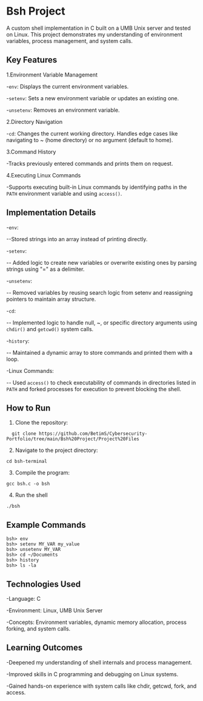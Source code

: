 # Bsh Project

A custom shell implementation in C built on a UMB Unix server and tested on Linux. This project demonstrates my understanding of environment variables, process management, and system calls.

## Key Features

1.Environment Variable Management

-```env```: Displays the current environment variables.

-```setenv```: Sets a new environment variable or updates an existing one.

-```unsetenv```: Removes an environment variable.

2.Directory Navigation

-```cd```: Changes the current working directory. Handles edge cases like navigating to ~ (home directory) or no argument (default to home).

3.Command History

-Tracks previously entered commands and prints them on request.

4.Executing Linux Commands

-Supports executing built-in Linux commands by identifying paths in the ```PATH``` environment variable and using ```access()```.

## Implementation Details

-```env```:

--Stored strings into an array instead of printing directly.

-```setenv```:

-- Added logic to create new variables or overwrite existing ones by parsing strings using "=" as a delimiter.

-```unsetenv```:

-- Removed variables by reusing search logic from setenv and reassigning pointers to maintain array structure.

-```cd```:

-- Implemented logic to handle null, ~, or specific directory arguments using ```chdir()``` and ```getcwd()``` system calls.

-```history```:

-- Maintained a dynamic array to store commands and printed them with a loop.

-Linux Commands:

-- Used ```access()``` to check executability of commands in directories listed in ```PATH``` and forked processes for execution to prevent blocking the shell.

## How to Run
1. Clone the repository:
```
  git clone https://github.com/BetimS/Cybersecurity-Portfolio/tree/main/Bsh%20Project/Project%20Files
```
2. Navigate to the project directory:
```
cd bsh-terminal
```
3. Compile the program:
```
gcc bsh.c -o bsh
```
4. Run the shell
```
./bsh
```
## Example Commands

```
bsh> env
bsh> setenv MY_VAR my_value
bsh> unsetenv MY_VAR
bsh> cd ~/Documents
bsh> history
bsh> ls -la
```

## Technologies Used

-Language: C

-Environment: Linux, UMB Unix Server

-Concepts: Environment variables, dynamic memory allocation, process forking, and system calls.

## Learning Outcomes

-Deepened my understanding of shell internals and process management.

-Improved skills in C programming and debugging on Linux systems.

-Gained hands-on experience with system calls like chdir, getcwd, fork, and access.
